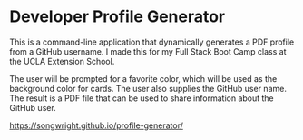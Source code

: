 # Developer Profile Generator

This is a command-line application that dynamically generates a PDF profile from a GitHub username. I made this for my Full Stack Boot Camp class at the UCLA Extension School.

The user will be prompted for a favorite color, which will be used as the background color for cards. The user also supplies the GitHub user name. The result is a PDF file that can be used to share information about the GitHub user.

https://songwright.github.io/profile-generator/